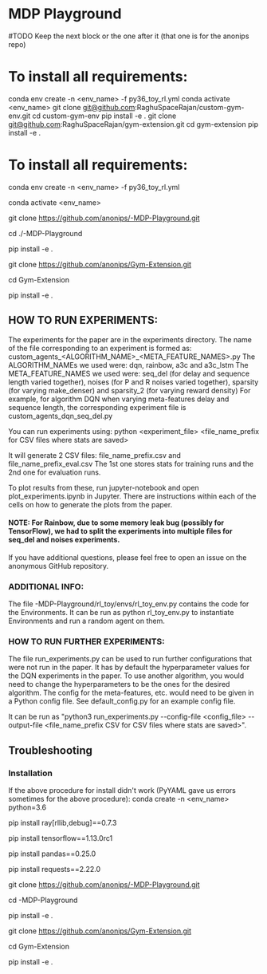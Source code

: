 # MDP Playground

#TODO Keep the next block or the one after it (that one is for the anonips repo)
# To install all requirements:
conda env create -n <env_name> -f py36_toy_rl.yml
conda activate <env_name>
git clone git@github.com:RaghuSpaceRajan/custom-gym-env.git
cd custom-gym-env
pip install -e .
git clone git@github.com:RaghuSpaceRajan/gym-extension.git
cd gym-extension
pip install -e .

# To install all requirements:
conda env create -n <env_name> -f py36_toy_rl.yml

conda activate <env_name>

git clone https://github.com/anonips/-MDP-Playground.git

cd ./-MDP-Playground

pip install -e .

git clone https://github.com/anonips/Gym-Extension.git

cd Gym-Extension

pip install -e .



## HOW TO RUN EXPERIMENTS:
The experiments for the paper are in the experiments directory. The name of the file corresponding to an experiment is formed as: custom_agents_<ALGORITHM_NAME>_<META_FEATURE_NAMES>.py
The ALGORITHM_NAMEs we used were: dqn, rainbow, a3c and a3c_lstm
The META_FEATURE_NAMES we used were: seq_del (for delay and sequence length varied together), noises (for P and R noises varied together), sparsity (for varying make_denser) and sparsity_2 (for varying reward density)
For example, for algorithm DQN when varying meta-features delay and sequence length, the corresponding experiment file is custom_agents_dqn_seq_del.py

You can run experiments using: python <experiment_file> <file_name_prefix for CSV files where stats are saved>

It will generate 2 CSV files: file_name_prefix.csv and file_name_prefix_eval.csv
The 1st one stores stats for training runs and the 2nd one for evaluation runs.

To plot results from these, run jupyter-notebook and open plot_experiments.ipynb in Jupyter. There are instructions within each of the cells on how to generate the plots from the paper.

#### NOTE: For Rainbow, due to some memory leak bug (possibly for TensorFlow), we had to split the experiments into multiple files for seq_del and noises experiments.

If you have additional questions, please feel free to open an issue on the anonymous GitHub repository.


### ADDITIONAL INFO:
The file -MDP-Playground/rl_toy/envs/rl_toy_env.py contains the code for the Environments. It can be run as python rl_toy_env.py to instantiate Environments and run a random agent on them.


### HOW TO RUN FURTHER EXPERIMENTS:
The file run_experiments.py can be used to run further configurations that were not run in the paper. It has by default the hyperparameter values for the DQN experiments in the paper. To use another algorithm, you would need to change the hyperparameters to be the ones for the desired algorithm. The config for the meta-features, etc. would need to be given in a Python config file. See default_config.py for an example config file.

It can be run as "python3 run_experiments.py --config-file <config_file> --output-file <file_name_prefix CSV for CSV files where stats are saved>".

## Troubleshooting
### Installation
If the above procedure for install didn't work (PyYAML gave us errors sometimes for the above procedure):
conda create -n <env_name> python=3.6

pip install ray[rllib,debug]==0.7.3

pip install tensorflow==1.13.0rc1

pip install pandas==0.25.0

pip install requests==2.22.0

git clone https://github.com/anonips/-MDP-Playground.git

cd -MDP-Playground

pip install -e .

git clone https://github.com/anonips/Gym-Extension.git

cd Gym-Extension

pip install -e .

